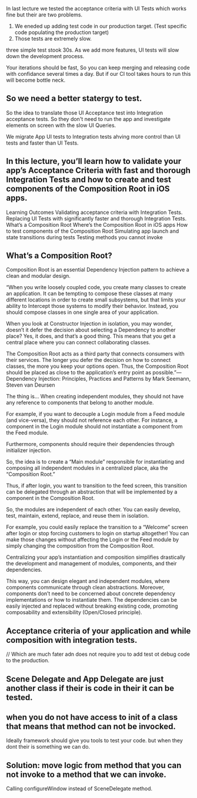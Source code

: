  In last lecture we tested the acceptance criteria with UI Tests which works fine but their are two problems.
 
 1. We eneded up adding test code in our production target. (Test specific code populating the production target)
 2. Those tests are extremely slow.
 
 three simple test stook 30s.
 As we add more features, UI tests will slow down the development process.
 
 Your iterations should be fast, So you can keep merging and releasing code with confidance several times a day.
 But if our CI tool takes hours to run this will become bottle neck.
 
 ## So we need a better statergy to test.
 
So the idea to translate those UI Acceptance test into Integration acceptance tests. 
So they don't need to run the app and investigate elements on screen with the slow UI Queries.

We migrate App UI tests to Integration tests ahving more control than UI tests and faster than UI Tests.

## In this lecture, you’ll learn how to validate your app’s Acceptance Criteria with fast and thorough Integration Tests and how to create and test components of the Composition Root in iOS apps.

Learning Outcomes
Validating acceptance criteria with Integration Tests.
Replacing UI Tests with significantly faster and thorough Integration Tests.
What’s a Composition Root
Where’s the Composition Root in iOS apps
How to test components of the Composition Root
Simulating app launch and state transitions during tests
Testing methods you cannot invoke

## What’s a Composition Root?
Composition Root is an essential Dependency Injection pattern to achieve a clean and modular design.

“When you write loosely coupled code, you create many classes to create an application. It can be tempting to compose these classes at many different locations in order to create small subsystems, but that limits your ability to Intercept those systems to modify their behavior. Instead, you should compose classes in one single area of your application.

When you look at Constructor Injection in isolation, you may wonder, doesn’t it defer the decision about selecting a Dependency to another place? Yes, it does, and that’s a good thing. This means that you get a central place where you can connect collaborating classes.

The Composition Root acts as a third party that connects consumers with their services. The longer you defer the decision on how to connect classes, the more you keep your options open. Thus, the Composition Root should be placed as close to the application’s entry point as possible.”—Dependency Injection: Principles, Practices and Patterns by Mark Seemann, Steven van Deursen

The thing is… When creating independent modules, they should not have any reference to components that belong to another module.

For example, if you want to decouple a Login module from a Feed module (and vice-versa), they should not reference each other. For instance, a component in the Login module should not instantiate a component from the Feed module.

Furthermore, components should require their dependencies through initializer injection.

So, the idea is to create a “Main module” responsible for instantiating and composing all independent modules in a centralized place, aka the “Composition Root.”

Thus, if after login, you want to transition to the feed screen, this transition can be delegated through an abstraction that will be implemented by a component in the Composition Root.

So, the modules are independent of each other. You can easily develop, test, maintain, extend, replace, and reuse them in isolation.

For example, you could easily replace the transition to a “Welcome” screen after login or stop forcing customers to login on startup altogether! You can make those changes without affecting the Login or the Feed module by simply changing the composition from the Composition Root.

Centralizing your app’s instantiation and composition simplifies drastically the development and management of modules, components, and their dependencies.

This way, you can design elegant and independent modules, where components communicate through clean abstractions. Moreover, components don’t need to be concerned about concrete dependency implementations or how to instantiate them. The dependencies can be easily injected and replaced without breaking existing code, promoting composability and extensibility (Open/Closed principle).


## Acceptance criteria of your application and while composition with integration tests.
// Which are much fater adn does not require you to add test ot debug code to the production.

## Scene Delegate and App Delegate are just another class if their is code in their it can be tested.

## when you do not have access to init of a class that means that method can not be invocked.

Ideally framework should give you tools to test your code.
but when they dont their is something we can do.

## Solution: move logic from method that you can not invoke to a method that we can invoke.

Calling configureWindow instead of SceneDelegate method.

